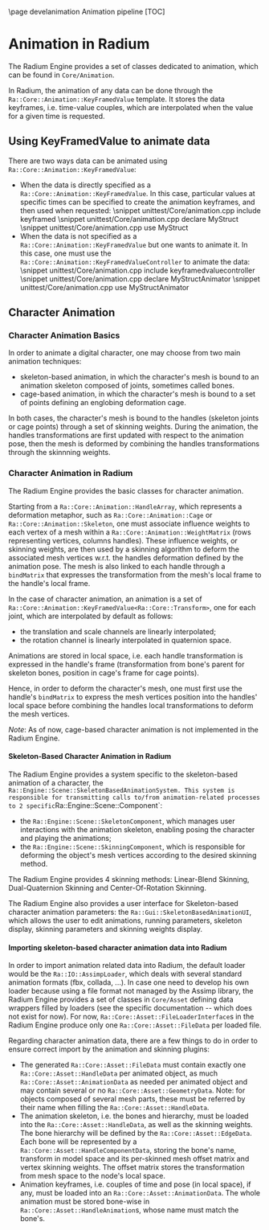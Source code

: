 \page develanimation  Animation pipeline
[TOC]

# Animation in Radium

The Radium Engine provides a set of classes dedicated to animation,
which can be found in `Core/Animation`.

In Radium, the animation of any data can be done through the `Ra::Core::Animation::KeyFramedValue`
template. It stores the data keyframes, i.e. time-value couples, which are
interpolated when the value for a given time is requested.

## Using KeyFramedValue to animate data

There are two ways data can be animated using `Ra::Core::Animation::KeyFramedValue`:

- When the data is directly specified as a `Ra::Core::Animation::KeyFramedValue`.
   In this case, particular values at specific times can be specified to create the animation
   keyframes, and then used when requested:
   \snippet unittest/Core/animation.cpp include keyframed
   \snippet unittest/Core/animation.cpp declare MyStruct
   \snippet unittest/Core/animation.cpp use MyStruct
- When the data is not specified as a `Ra::Core::Animation::KeyFramedValue` but one wants to animate it.
   In this case, one must use the `Ra::Core::Animation::KeyFramedValueController` to animate the data:
   \snippet unittest/Core/animation.cpp include keyframedvaluecontroller
   \snippet unittest/Core/animation.cpp declare MyStructAnimator
   \snippet unittest/Core/animation.cpp use MyStructAnimator

## Character Animation

### Character Animation Basics

In order to animate a digital character, one may choose from two main animation techniques:

- skeleton-based animation, in which the character's mesh is bound to an
animation skeleton composed of joints, sometimes called bones.
- cage-based animation, in which the character's mesh is bound to a set of
points defining an englobing deformation cage.

In both cases, the character's mesh is bound to the handles (skeleton joints or
cage points) through a set of skinning weights.
During the animation, the handles transformations are first updated with respect
to the animation pose, then the mesh is deformed by combining the handles
transformations through the skinnning weights.

### Character Animation in Radium

The Radium Engine provides the basic classes for character animation.

Starting from a `Ra::Core::Animation::HandleArray`, which represents a deformation metaphor, such as `Ra::Core::Animation::Cage` or `Ra::Core::Animation::Skeleton`,
one must associate influence weights to each vertex of a mesh within a `Ra::Core::Animation::WeightMatrix`
(rows representing vertices, columns handles).
These influence weights, or skinning weights, are then used by a skinning algorithm to deform
the associated mesh vertices w.r.t. the handles deformation defined by the animation pose.
The mesh is also linked to each handle through a `bindMatrix` that expresses the
transformation from the mesh's local frame to the handle's local frame.

In the case of character animation, an animation is a set of `Ra::Core::Animation::KeyFramedValue<Ra::Core::Transform>`,
one for each joint, which are interpolated by default as follows:

- the translation and scale channels are linearly interpolated;
- the rotation channel is linearly interpolated in quaternion space.

Animations are stored in local space, i.e. each handle transformation is expressed
in the handle's frame (transformation from bone's parent for skeleton bones,
position in cage's frame for cage points).

Hence, in order to deform the character's mesh, one must first use the handle's `bindMatrix`
to express the mesh vertices position into the handles' local space before combining the
handles local transformations to deform the mesh vertices.

*Note*: As of now, cage-based character animation is not implemented in the Radium Engine.

#### Skeleton-Based Character Animation in Radium

The Radium Engine provides a system specific to the skeleton-based animation of a
character, the `Ra::Engine::Scene::SkeletonBasedAnimationSystem.
This system is responsible for transmitting calls to/from animation-related processes
to 2 specific`Ra::Engine::Scene::Component`:

- the `Ra::Engine::Scene::SkeletonComponent`, which manages user interactions
   with the animation skeleton, enabling posing the character and playing the
   animations;
- the `Ra::Engine::Scene::SkinningComponent`, which is responsible for deforming
   the object's mesh vertices according to the desired skinning method.

The Radium Engine provides 4 skinning methods: Linear-Blend Skinning,
Dual-Quaternion Skinning and Center-Of-Rotation Skinning.

The Radium Engine also provides a user interface for Skeleton-based character
animation parameters: the `Ra::Gui::SkeletonBasedAnimationUI`, which allows the
user to edit animations, running parameters, skeleton display, skinning parameters
and skinning weights display.

#### Importing skeleton-based character animation data into Radium

In order to import animation related data into Radium, the default loader would be the `Ra::IO::AssimpLoader`,
 which deals with several standard animation formats (fbx, collada, ...).
In case one need to develop his own loader because using a file format not managed by the
Assimp library, the Radium Engine provides a set of classes in `Core/Asset` defining data
wrappers filled by loaders (see the specific documentation -- which does not exist for now).
For now, `Ra::Core::Asset::FileLoaderInterface`s in the Radium Engine produce only one `Ra::Core::Asset::FileData` per loaded file.

Regarding character animation data, there are a few things to do in order to ensure correct import by the
animation and skinning plugins:

- The generated `Ra::Core::Asset::FileData` must contain exactly one `Ra::Core::Asset::HandleData` per animated object, as much `Ra::Core::Asset::AnimationData`
   as needed per animated object and may contain several or no `Ra::Core::Asset::GeometryData`.
   Note: for objects composed of several mesh parts, these must be referred by their name when filling the `Ra::Core::Asset::HandleData`.
- The animation skeleton, i.e. the bones and hierarchy, must be loaded into the
   `Ra::Core::Asset::HandleData`, as well as the skinning weights.
   The bone hierarchy will be defined by the `Ra::Core::Asset::EdgeData`.
   Each bone will be represented by a `Ra::Core::Asset::HandleComponentData`, storing the bone's name,
   transform in model space and its per-skinned mesh offset matrix and vertex skinning weights.
   The offset matrix stores the transformation from mesh space to the node's local space.
- Animation keyframes, i.e. couples of time and pose (in local space), if any, must be loaded into an `Ra::Core::Asset::AnimationData`.
   The whole animation must be stored bone-wise in `Ra::Core::Asset::HandleAnimation`s, whose name must match the bone's.
